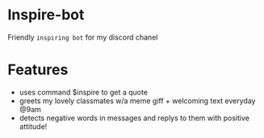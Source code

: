 # Inspire-bot

Friendly `inspiring bot` for my discord chanel

# Features

- uses command $inspire to get a quote
- greets my lovely classmates w/a meme giff + welcoming text everyday @9am
- detects negative words in messages and replys to them with positive attitude!
